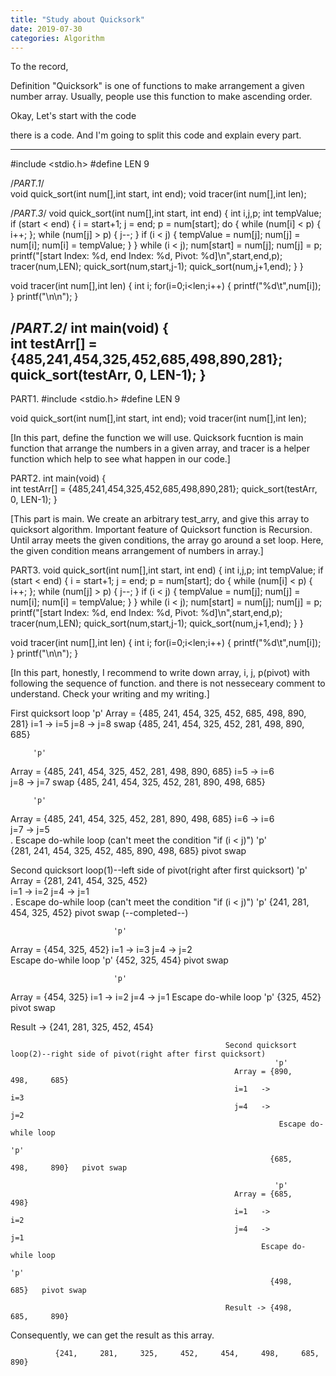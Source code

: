 ```yaml
---
title: "Study about Quicksork"
date: 2019-07-30 
categories: Algorithm
---
```


To the record,

Definition 
"Quicksork" is one of functions to make arrangement a given number array. Usually, people use this function to make ascending order.

Okay, Let's start with the code

there is a code. And I'm going to split this code and explain every part.

---
#include <stdio.h>
#define LEN 9

/*PART.1*/  
void quick_sort(int num[],int start, int end);
void tracer(int num[],int len);

/*PART.3*/ 
void quick_sort(int num[],int start, int end)
{
    int i,j,p;
    int tempValue; 
    if (start < end) 
    {
        i = start+1; 
        j = end;
        p = num[start]; 
        do 
        {
            while (num[i] < p)
            {
                i++; 
            };
            while (num[j] > p) 
            {
                j--; 
            }
            if (i < j)
            {
                tempValue = num[j];
                num[j] = num[i];
                num[i] = tempValue;
            }
        } while (i < j);
        num[start] = num[j];
        num[j] = p;
        printf("[start Index: %d, end Index: %d, Pivot: %d]\n",start,end,p); 
        tracer(num,LEN); 
        quick_sort(num,start,j-1);
        quick_sort(num,j+1,end);
    }
}
  
void tracer(int num[],int len)
{
    int i;
    for(i=0;i<len;i++)
    {
        printf("%d\t",num[i]);
    }
    printf("\n\n");
}

/*PART.2*/ 
int main(void)
{    
    int testArr[] = {485,241,454,325,452,685,498,890,281};
    quick_sort(testArr, 0, LEN-1); 
}
---

PART1.
#include <stdio.h>
#define LEN 9
  
void quick_sort(int num[],int start, int end);
void tracer(int num[],int len);
  
[In this part, define the function we will use. Quicksork fucntion is main function that arrange the numbers in a given array, and tracer is a helper function which help to see what happen in our code.]


PART2.
int main(void)
{    
    int testArr[] = {485,241,454,325,452,685,498,890,281};
    quick_sort(testArr, 0, LEN-1); 
}

[This part is main. We create an arbitrary test_arry, and give this array to quicksort algorithm. Important feature of Quicksort function is Recursion. Until array meets the given conditions, the array go around a set loop. Here, the given condition means arrangement of numbers in array.]


PART3.
void quick_sort(int num[],int start, int end)
{
    int i,j,p;
    int tempValue; 
    if (start < end) 
    {
        i = start+1; 
        j = end;
        p = num[start]; 
        do 
        {
            while (num[i] < p)
            {
                i++; 
            };
            while (num[j] > p) 
            {
                j--; 
            }
            if (i < j)
            {
                tempValue = num[j];
                num[j] = num[i];
                num[i] = tempValue;
            }
        } while (i < j);
        num[start] = num[j];
        num[j] = p;
        printf("[start Index: %d, end Index: %d, Pivot: %d]\n",start,end,p); 
        tracer(num,LEN); 
        quick_sort(num,start,j-1);
        quick_sort(num,j+1,end);
    }
}
  
void tracer(int num[],int len)
{
    int i;
    for(i=0;i<len;i++)
    {
        printf("%d\t",num[i]);
    }
    printf("\n\n");
}

[In this part, honestly, I recommend to write down array, i, j, p(pivot) with following the sequence of function. and there is not nesseceary comment to understand. Check your writing and my writing.]

First quicksort loop
         'p'
Array = {485,     241,     454,     325,     452,     685,     498,     890,     281}
i=1   ->                                              i=5
j=8   ->                                                                         j=8       swap
        {485,     241,     454,     325,     452,     281,     498,     890,     685}  
        

         'p'
Array = {485,     241,     454,     325,     452,     281,     498,     890,     685}
i=5   ->                                                       i=6  
j=8   ->                                                                j=7                swap
        {485,     241,     454,     325,     452,     281,     890,     498,     685}
        
         'p'
Array = {485,     241,     454,     325,     452,     281,     890,     498,     685}
i=6   ->                                                       i=6  
j=7   ->                                              j=5                                  
                                                       .
                                            Escape do-while loop 
                                    (can't meet the condition "if (i < j)")
                                                      'p'                                           
        {281,     241,     454,     325,     452,     485,     890,     498,     685}      pivot swap

Second quicksort loop(1)--left side of pivot(right after first quicksort)
         'p'
Array = {281,     241,     454,     325,     452}        
i=1   ->                   i=2
j=4   ->          j=1                              
                            .
                 Escape do-while loop 
         (can't meet the condition "if (i < j)")
                  'p'
        {241,     281,     454,     325,     452}   pivot swap
       (--completed--)  

                           'p'
Array =                   {454,     325,     452}
i=1   ->                                           i=3
j=4   ->                                     j=2    
                            Escape do-while loop
                                             'p'
                          {452,     325,     454}   pivot swap

                           'p'
Array =                   {454,     325}
i=1   ->                                  i=2
j=4   ->                            j=1
                        Escape do-while loop
                                    'p'
                          {325,     452}   pivot swap


Result -> {241,     281,     325,     452,     454}



                                                    Second quicksort loop(2)--right side of pivot(right after first quicksort)
                                                               'p'
                                                      Array = {890,     498,     685}        
                                                      i=1   ->                         i=3
                                                      j=4   ->                   j=2                              
                                                                Escape do-while loop
                                                                                 'p'
                                                              {685,     498,     890}   pivot swap
                                                              
                                                               'p'
                                                      Array = {685,     498}        
                                                      i=1   ->                i=2
                                                      j=4   ->          j=1
                                                            Escape do-while loop
                                                                        'p'
                                                              {498,     685}   pivot swap
                                                              
                                                    Result -> {498,     685,     890}
                                                              
                                                              
                                                          
                                                          
                                                          
Consequently, we can get the result as this array.
              
              {241,     281,     325,     452,     454,     498,     685,     890}
              
                                                                                                       


                                                                                                                 
                                                                                              




 

